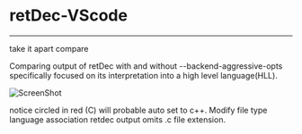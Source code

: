 # retDec-VScode

_____________

take it apart compare

Comparing output of retDec with and without --backend-aggressive-opts specifically focused on its interpretation into a high level language(HLL).

![ScreenShot](github.com/makeJAM/retDec-VScode/blob/master/calcDecom_compare_calcDecomAGRO.png)

notice circled in red (C) will probable auto set to c++. Modify file type language association retdec output omits .c file extension.  
